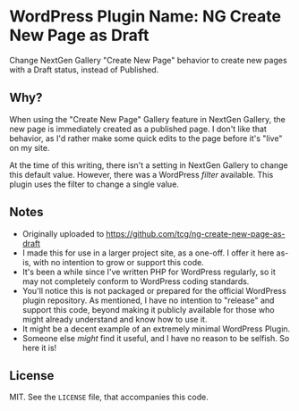 # WordPress Plugin Name: NG Create New Page as Draft

Change NextGen Gallery "Create New Page" behavior to create new pages with a Draft status, instead of Published.

## Why? 

When using the "Create New Page" Gallery feature in NextGen Gallery, the new page is 
immediately created as a published page. I don't like that behavior, as I'd rather make 
some quick edits to the page before it's "live" on my site. 

At the time of this writing, there isn't a setting in NextGen Gallery to change this
default value. However, there was a WordPress *filter* available. This plugin uses 
the filter to change a single value. 

## Notes

 * Originally uploaded to https://github.com/tcg/ng-create-new-page-as-draft
 * I made this for use in a larger project site, as a one-off. I offer it here as-is, 
with no intention to grow or support this code. 
 * It's been a while since I've written PHP for WordPress regularly, so it may not 
 completely conform to WordPress coding standards. 
 * You'll notice this is not packaged or prepared for the official WordPress plugin
 repository. As mentioned, I have no intention to "release" and support this code, 
 beyond making it publicly available for those who might already understand and know 
 how to use it. 
 * It might be a decent example of an extremely minimal WordPress Plugin. 
 * Someone else *might* find it useful, and I have no reason to be selfish. So here it is! 
 
## License

MIT. See the `LICENSE` file, that accompanies this code.
